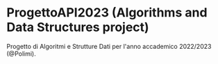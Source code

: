 # ProgettoAPI2023 (Algorithms and Data Structures project)
Progetto di Algoritmi e Strutture Dati per l'anno accademico 2022/2023 (@Polimi).
